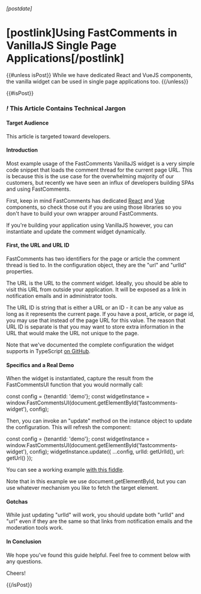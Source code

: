 ###### [postdate]
# [postlink]Using FastComments in VanillaJS Single Page Applications[/postlink]

{{#unless isPost}}
While we have dedicated React and VueJS components, the vanilla widget can be used in single page applications too.
{{/unless}}

{{#isPost}}

### <i class="circle">!</i> This Article Contains Technical Jargon

#### Target Audience

This article is targeted toward developers.

#### Introduction

Most example usage of the FastComments VanillaJS widget is a very simple code snippet that loads the comment thread for the current page URL. This is because
this is the use case for the overwhelming majority of our customers, but recently we have seen an influx of developers building SPAs and using FastComments.

First, keep in mind FastComments has dedicated <a href="https://github.com/FastComments/fastcomments-react" target="_blank">React</a> and <a href="https://github.com/FastComments/fastcomments-vue" target="_blank">Vue</a> components, so check those
out if you are using those libraries so you don't have to build your own wrapper around FastComments.

If you're building your application using VanillaJS however, you can instantiate and update the comment widget dynamically.

#### First, the URL and URL ID

FastComments has two identifiers for the page or article the comment thread is tied to. In the configuration object, they are the "url" and "urlId" properties.

The URL is the URL to the comment widget. Ideally, you should be able to visit this URL from outside your application. It will be exposed as a link in notification emails and in
administrator tools.

The URL ID is string that is either a URL or an ID - it can be any value as long as it represents the current page. If you have a post, article, or page id, you may use that
instead of the page URL for this value. The reason that URL ID is separate is that you may want to store extra information in the URL that would make the URL not unique to the page.

Note that we've documented the complete configuration the widget supports in TypeScript <a href="https://github.com/FastComments/fastcomments-typescript/blob/main/src/fastcomments-config.ts#L14" target="_blank">on GitHub</a>.

#### Specifics and a Real Demo

When the widget is instantiated, capture the result from the FastCommentsUI function that you would normally call:

<div class="code">    const config = {tenantId: 'demo'};
    const widgetInstance = window.FastCommentsUI(document.getElementById('fastcomments-widget'), config);
</div>

Then, you can invoke an "update" method on the instance object to update the configuration. This will refresh the component:

<div class="code">    const config = {tenantId: 'demo'};
    const widgetInstance = window.FastCommentsUI(document.getElementById('fastcomments-widget'), config);
    widgetInstance.update({
        ...config,
        urlId: getUrlId(),
        url: getUrl()
    });
</div>

You can see a working example <a href="https://jsfiddle.net/winrid/y4wrs3h2/4/" target="_blank">with this fiddle</a>.

Note that in this example we use document.getElementById, but you can use whatever mechanism you like to fetch the target element.

#### Gotchas

While just updating "urlId" will work, you should update both "urlId" and "url" even if they are the same so that links from notification emails and
the moderation tools work.

#### In Conclusion

We hope you've found this guide helpful. Feel free to comment below with any questions.

Cheers!

{{/isPost}}
